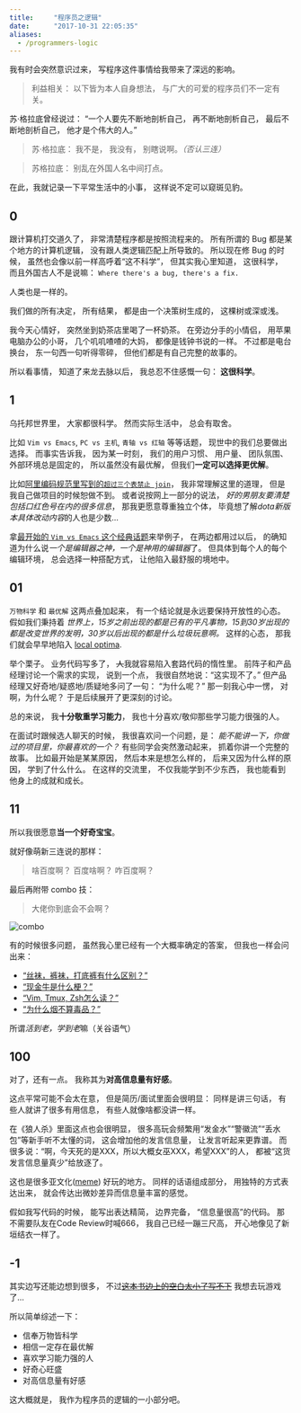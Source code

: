 ```yaml
---
title:     "程序员之逻辑"
date:      "2017-10-31 22:05:35"
aliases:
  - /programmers-logic
---
```


我有时会突然意识过来，
写程序这件事情给我带来了深远的影响。

<!--more-->

> 利益相关：
> 以下皆为本人自身想法，
> 与广大的可爱的程序员们不一定有关。

苏·格拉底曾经说过：
“一个人要先不断地剖析自己，
再不断地剖析自己，
最后不断地剖析自己，
他才是个伟大的人。”

> 苏·格拉底：
> 我不是，
> 我没有，
> 别瞎说啊。*（否认三连）*

> 苏格拉底：
> 别乱在外国人名中间打点。

在此，我就记录一下平常生活中的小事，
这样说不定可以窥斑见豹。

## 0

跟计算机打交道久了，
非常清楚程序都是按照流程来的。
所有所谓的 Bug 都是某个地方的计算机逻辑，
没有跟人类逻辑匹配上所导致的。
所以现在修 Bug 的时候，
虽然也会像以前一样高呼着“这不科学”，
但其实我心里知道，
这很科学，
而且外国古人不是说嘛：
`Where there's a bug, there's a fix.`

人类也是一样的。

我们做的所有决定，
所有结果，
都是由一个决策树生成的，
这棵树或深或浅。

我今天心情好，
突然坐到奶茶店里喝了一杯奶茶。
在旁边分手的小情侣，
用苹果电脑办公的小哥，
几个叽叽喳喳的大妈，
都像是钱钟书说的一样。
不过都是电台换台，
东一句西一句听得零碎，
但他们都是有自己完整的故事的。

所以看事情，
知道了来龙去脉以后，
我总忍不住感慨一句：
**这很科学**。


## 1

乌托邦世界里，
大家都很科学。
然而实际生活中，
总会有取舍。

比如 `Vim vs Emacs`,
`PC vs 主机`,
`青轴 vs 红轴`
等等话题，
现世中的我们总要做出选择。
而事实告诉我，
因为某一时刻，
我们的用户习惯、
用户量、
团队氛围、
外部环境总是固定的，
所以虽然没有最优解，
但我们**一定可以选择更优解**。

比如[阿里编码规范里写到的`超过三个表禁止 join`][ali-join]，
我非常理解这里的道理，
但是我自己做项目的时候恕做不到。
或者说按网上一部分的说法，
*好的男朋友要清楚包括口红色号在内的很多信息*，
那我更愿意尊重独立个体，
毕竟想了解*dota新版本具体改动内容*的人也是少数…

拿[最开始的 `Vim vs Emacs` 这个经典话题][editor-war]来举例子，
在两边都用过以后，
的确知道为什么说*一个是编辑器之神，一个是神用的编辑器*了。
但具体到每个人的每个编辑环境，
总会选择一种搭配方式，
让他陷入最舒服的境地中。


## 01

`万物科学` 和 `最优解` 这两点叠加起来，
有一个结论就是永远要保持开放性的心态。
假如我们秉持着
*世界上，15岁之前出现的都是已有的平凡事物，15到30岁出现的都是改变世界的发明，30岁以后出现的都是什么垃圾玩意啊。*
这样的心态，
那我们就会早早地陷入 [local optima][local-optima].

举个栗子。
业务代码写多了，
~~人~~我就容易陷入套路代码的惰性里。
前阵子和产品经理讨论一个需求的实现，
说到一个点，
我很自然地说：“这实现不了。”
但产品经理又好奇地/疑惑地/质疑地多问了一句：
“为什么呢？”
那一刻我心中一愣，
对啊，为什么呢？
于是后续展开了更深刻的讨论。

总的来说，
我**十分敬重学习能力**，
我也十分喜欢/敬仰那些学习能力很强的人。

在面试时跟候选人聊天的时候，
我很喜欢问一个问题，是：
*能不能讲一下，你做过的项目里，你最喜欢的一个？*
有些同学会突然激动起来，
抓着你讲一个完整的故事。
比如最开始是某某原因，
然后本来是想怎么样的，
后来又因为什么样的原因，
学到了什么什么。
在这样的交流里，
不仅我能学到不少东西，
我也能看到他身上的成就和成长。


## 11

所以我很愿意**当一个好奇宝宝**。

就好像萌新三连说的那样：

> 啥百度啊？
> 百度啥啊？
> 咋百度啊？

最后再附带 combo 技：

> 大佬你到底会不会啊？

![combo][combo]

有的时候很多问题，
虽然我心里已经有一个大概率确定的答案，
但我也一样会问出来：

* [“丝袜，裤袜，打底裤有什么区别？”][stockings]
* [“现金牛是什么梗？”][cashcow]
* [“Vim, Tmux, Zsh怎么读？”][pronunciations]
* [“为什么烟不算毒品？”][smoking]

所谓*活到老，学到老*嘛（关谷语气）


## 100

对了，还有一点。
我称其为**对高信息量有好感**。

这点平常可能不会太在意，
但是简历/面试里面会很明显：
同样是讲三句话，
有些人就讲了很多有用信息，
有些人就像啥都没讲一样。

在《狼人杀》里面这点也会很明显，
很多高玩会频繁用“发金水”“警徽流”“丢水包”等新手听不太懂的词，
这会增加他的发言信息量，
让发言听起来更靠谱。
而很多说：“啊，今天死的是XXX，所以大概女巫XXX，希望XXX”的人，
都被“这货发言信息量真少”给放逐了。

这也是很多亚文化([meme][meme])
好玩的地方。
同样的话语组成部分，
用独特的方式表达出来，
就会传达出微妙差异而信息量丰富的感觉。

假如我写代码的时候，
能写出表达精简，
边界完备，
“信息量很高”的代码。
那不需要队友在Code Review时喊666，
我自己已经一蹦三尺高，
开心地像见了新垣结衣一样了。


## -1

其实边写还能边想到很多，
不过[~~这本书边上的空白太小了写不下~~][fermat]
我想去玩游戏了…

所以简单综述一下：

* 信奉万物皆科学
* 相信一定存在最优解
* 喜欢学习能力强的人
* 好奇心旺盛
* 对高信息量有好感

这大概就是，
我作为程序员的逻辑的一小部分吧。


[ali-join]: https://www.zhihu.com/question/56236190
[editor-war]: https://en.wikipedia.org/wiki/Editor_war
[local-optima]: https://en.wikipedia.org/wiki/Local_optimum
[meme]: https://en.wikipedia.org/wiki/Meme
[combo]: /assets/pics/meme/moe_combo.png
[stockings]: /girls-stockings
[cashcow]: /what-is-cash-cow
[pronunciations]: /pronunciations
[smoking]: /why-i-hate-smoking
[fermat]: https://en.wikipedia.org/wiki/Fermat%27s_Last_Theorem


